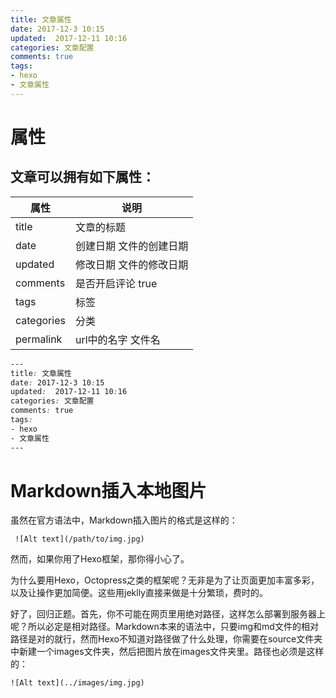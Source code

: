 ```yaml
---
title: 文章属性
date: 2017-12-3 10:15
updated:  2017-12-11 10:16
categories: 文章配置
comments: true
tags:
- hexo
- 文章属性
---
```


# 属性
## 文章可以拥有如下属性：

|属性|说明|
|--|--|
|title|文章的标题|    
|date|创建日期 文件的创建日期|    
|updated|修改日期 文件的修改日期|    
|comments|是否开启评论 true|   
|tags|标签|    
|categories| 分类 |   
|permalink|  url中的名字  文件名|  

```css
---
title: 文章属性
date: 2017-12-3 10:15
updated:  2017-12-11 10:16
categories: 文章配置
comments: true
tags:
- hexo
- 文章属性
---
```

# Markdown插入本地图片
虽然在官方语法中，Markdown插入图片的格式是这样的：
```
 ![Alt text](/path/to/img.jpg)
```
然而，如果你用了Hexo框架，那你得小心了。

为什么要用Hexo，Octopress之类的框架呢？无非是为了让页面更加丰富多彩，以及让操作更加简便。这些用jeklly直接来做是十分繁琐，费时的。

好了，回归正题。首先，你不可能在网页里用绝对路径，这样怎么部署到服务器上呢？所以必定是相对路径。Markdown本来的语法中，只要img和md文件的相对路径是对的就行，然而Hexo不知道对路径做了什么处理，你需要在source文件夹中新建一个images文件夹，然后把图片放在images文件夹里。路径也必须是这样的：
```
![Alt text](../images/img.jpg)
```
